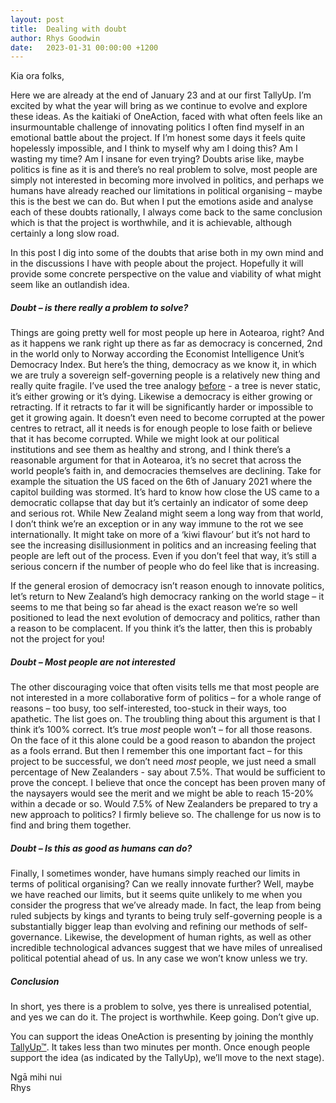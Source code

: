 ```yaml
---
layout: post
title:  Dealing with doubt
author: Rhys Goodwin
date:   2023-01-31 00:00:00 +1200
---
```

Kia ora folks,

Here we are already at the end of January 23 and at our first TallyUp. I’m excited by what the year will bring as we continue to evolve and explore these ideas. As the kaitiaki of OneAction, faced with what often feels like an insurmountable challenge of innovating politics I often find myself in an emotional battle about the project. If I’m honest some days it feels quite hopelessly impossible, and I think to myself why am I doing this? Am I wasting my time? Am I insane for even trying? Doubts arise like, maybe politics is fine as it is and there’s no real problem to solve, most people are simply not interested in becoming more involved in politics, and perhaps we humans have already reached our limitations in political organising – maybe this is the best we can do.  But when I put the emotions aside and analyse each of these doubts rationally, I always come back to the same conclusion which is that the project is worthwhile, and it is achievable, although certainly a long slow road. 

In this post I dig into some of the doubts that arise both in my own mind and in the discussions I have with people about the project. Hopefully it will provide some concrete perspective on the value and viability of what might seem like an outlandish idea.


##### Doubt – is there really a problem to solve? 
Things are going pretty well for most people up here in Aotearoa, right? And as it happens we rank right up there as far as democracy is concerned, 2nd in the world only to Norway according the Economist Intelligence Unit’s Democracy Index. But here’s the thing, democracy as we know it, in which we are truly a sovereign self-governing people is a relatively new thing and really quite fragile. I’ve used the tree analogy [before](/2022/06/30/Our-Dying-Democracy-Tree.html) - a tree is never static, it’s either growing or it’s dying. Likewise a democracy is either growing or retracting. If it retracts to far it will be significantly harder or impossible to get it growing again. It doesn’t even need to become corrupted at the power centres to retract, all it needs is for enough people to lose faith or believe that it has become corrupted. While we might look at our political institutions and see them as healthy and strong, and I think there’s a reasonable argument for that in Aotearoa, it’s no secret that across the world people’s faith in, and democracies themselves are declining. Take for example the situation the US faced on the 6th of January 2021 where the capitol building was stormed. It’s hard to know how close the US came to a democratic collapse that day but it’s certainly an indicator of some deep and serious rot.  While New Zealand might seem a long way from that world, I don’t think we’re an exception or in any way immune to the rot we see internationally. It might take on more of a ‘kiwi flavour’ but it’s not hard to see the increasing disillusionment in politics and an increasing feeling that people are left out of the process. Even if you don’t feel that way, it’s still a serious concern if the number of people who do feel like that is increasing. 

If the general erosion of democracy isn’t reason enough to innovate politics, let’s return to New Zealand’s high democracy ranking on the world stage – it seems to me that being so far ahead is the exact reason we’re so well positioned to lead the next evolution of democracy and politics, rather than a reason to be complacent. If you think it’s the latter, then this is probably not the project for you!

##### Doubt – Most people are not interested
The other discouraging voice that often visits tells me that most people are not interested in a more collaborative form of politics – for a whole range of reasons – too busy, too self-interested, too-stuck in their ways, too apathetic. The list goes on. The troubling thing about this argument is that I think it’s 100% correct. It’s true *most* people won’t – for all those reasons. On the face of it this alone could be a good reason to abandon the project as a fools errand. But then I remember this one important fact – for this project to be successful, we don’t need *most* people, we just need a small percentage of New Zealanders - say about 7.5%. That would be sufficient to prove the concept. I believe that once the concept has been proven many of the naysayers would see the merit and we might be able to reach 15-20% within a decade or so. Would 7.5% of New Zealanders be prepared to try a new approach to politics? I firmly believe so. The challenge for us now is to find and bring them together. 

##### Doubt – Is this as good as humans can do?
Finally, I sometimes wonder, have humans simply reached our limits in terms of political organising? Can we really innovate further? Well, maybe we have reached our limits, but it seems quite unlikely to me when you consider the progress that we’ve already made. In fact, the leap from being ruled subjects by kings and tyrants to being truly self-governing people is a substantially bigger leap than evolving and refining our methods of self-governance. Likewise, the development of human rights, as well as other incredible technological advances suggest that we have miles of unrealised political potential ahead of us. In any case we won’t know unless we try. 

##### Conclusion
In short, yes there is a problem to solve, yes there is unrealised potential, and yes we can do it. The project is worthwhile. Keep going. Don’t give up.

You can support the ideas OneAction is presenting by joining the monthly [TallyUp™]({{site.data.urls.join}}). It takes less than two minutes per month. Once enough people support the idea (as indicated by the TallyUp), we’ll move to the next stage).

Ngā mihi nui   
Rhys